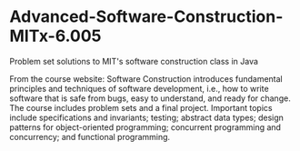 # Advanced-Software-Construction-MITx-6.005
Problem set solutions to MIT's software construction class in Java

From the course website: Software Construction introduces fundamental principles and techniques of software development, i.e., how to write software that is safe from bugs, easy to understand, and ready for change. The course includes problem sets and a final project. Important topics include specifications and invariants; testing; abstract data types; design patterns for object-oriented programming; concurrent programming and concurrency; and functional programming.
